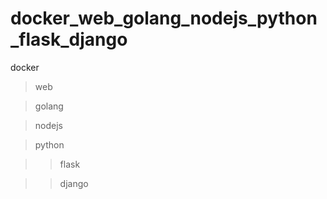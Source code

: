 # docker_web_golang_nodejs_python_flask_django

docker

  > web 
  
  > golang 
  
  > nodejs
  
  > python
  
  >> flask 
  
  >> django
